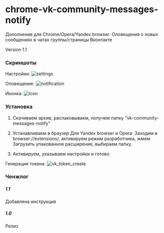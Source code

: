 # chrome-vk-community-messages-notify

Дополнение для Chrome/Opera/Yandex browser: Оповещения о новых сообщениях в чатах группы/страницы Вконтакте

Version 1.1

### Скриншоты

Настройки:
![settings](https://res.cloudinary.com/dxo61viuo/image/upload/v1480773098/chrome/cmn-settings-1.png)

Оповещение:
![notification](https://res.cloudinary.com/dxo61viuo/image/upload/v1480773098/chrome/cmn-notify.png)

Иконка:
![icon](https://res.cloudinary.com/dxo61viuo/image/upload/v1480773097/chrome/cmn-icon.png)

### Установка
1. Скачиваем архив, распаковываем, получем папку "vk-community-messages-notify"

2. Устанавливаем в браузер
Для Yandex browser и Opera:
Заходим в browser://extensions/, активируем режим разработчика, жмем Загрузить упакованное расширение, выбираем папку.

3. Активируем, указываем настройки и готово

Генерация токена:
![vk_token_create](https://res.cloudinary.com/dxo61viuo/image/upload/v1480514150/chrome/vk_token_create.png)


### Ченжлог

##### 1.1
Добавлена инструкция

##### 1.0
Релиз